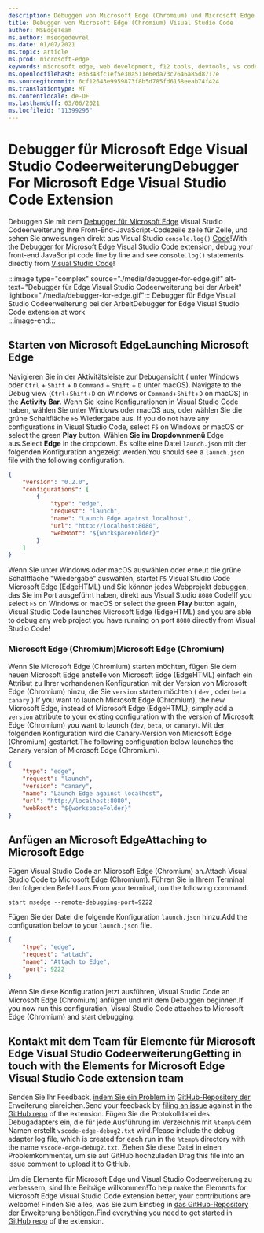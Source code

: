 ```yaml
---
description: Debuggen von Microsoft Edge (Chromium) und Microsoft Edge (EdgeHTML) aus Visual Studio Code
title: Debuggen von Microsoft Edge (Chromium) Visual Studio Code
author: MSEdgeTeam
ms.author: msedgedevrel
ms.date: 01/07/2021
ms.topic: article
ms.prod: microsoft-edge
keywords: microsoft edge, web development, f12 tools, devtools, vs code, visual studio code, debugger
ms.openlocfilehash: e36348fc1ef5e30a511e6eda73c7646a85d8717e
ms.sourcegitcommit: 6cf12643e9959873f8b5d785fd6158eeab74f424
ms.translationtype: MT
ms.contentlocale: de-DE
ms.lasthandoff: 03/06/2021
ms.locfileid: "11399295"
---
```

# <a name="debugger-for-microsoft-edge-visual-studio-code-extension"></a><span data-ttu-id="f0df5-104">Debugger für Microsoft Edge Visual Studio Codeerweiterung</span><span class="sxs-lookup"><span data-stu-id="f0df5-104">Debugger For Microsoft Edge Visual Studio Code Extension</span></span>  

<span data-ttu-id="f0df5-105">Debuggen Sie mit dem [Debugger für Microsoft Edge][VisualstudioMarketplaceDebuggerMicrosoftEdge] Visual Studio Codeerweiterung Ihre Front-End-JavaScript-Codezeile zeile für Zeile, und sehen Sie anweisungen direkt aus Visual Studio `console.log()` [Code][VisualstudioCode]!</span><span class="sxs-lookup"><span data-stu-id="f0df5-105">With the [Debugger for Microsoft Edge][VisualstudioMarketplaceDebuggerMicrosoftEdge] Visual Studio Code extension, debug your front-end JavaScript code line by line and see `console.log()` statements directly from [Visual Studio Code][VisualstudioCode]!</span></span>  

:::image type="complex" source="./media/debugger-for-edge.gif" alt-text="Debugger für Edge Visual Studio Codeerweiterung bei der Arbeit" lightbox="./media/debugger-for-edge.gif":::
   <span data-ttu-id="f0df5-107">Debugger für Edge Visual Studio Codeerweiterung bei der Arbeit</span><span class="sxs-lookup"><span data-stu-id="f0df5-107">Debugger for Edge Visual Studio Code extension at work</span></span>  
:::image-end:::

<!--![Debugger for Edge Visual Studio Code extension at work][ImageGifDebuggerEdge]  -->  

## <a name="launching-microsoft-edge"></a><span data-ttu-id="f0df5-108">Starten von Microsoft Edge</span><span class="sxs-lookup"><span data-stu-id="f0df5-108">Launching Microsoft Edge</span></span>  

<span data-ttu-id="f0df5-109">Navigieren Sie in der Aktivitätsleiste zur Debugansicht \( unter Windows oder `Ctrl` + `Shift` + `D` `Command` + `Shift` + `D` unter macOS\). </span><span class="sxs-lookup"><span data-stu-id="f0df5-109">Navigate to the Debug view \(`Ctrl`+`Shift`+`D` on Windows or `Command`+`Shift`+`D` on macOS\) in the **Activity Bar**.</span></span>  <span data-ttu-id="f0df5-110">Wenn Sie keine Konfigurationen in Visual Studio Code haben, wählen Sie unter Windows oder macOS aus, oder wählen Sie die grüne Schaltfläche `F5` Wiedergabe aus. </span><span class="sxs-lookup"><span data-stu-id="f0df5-110">If you do not have any configurations in Visual Studio Code, select `F5` on Windows or macOS or select the green **Play** button.</span></span>  <span data-ttu-id="f0df5-111">Wählen **Sie im Dropdownmenü** Edge aus.</span><span class="sxs-lookup"><span data-stu-id="f0df5-111">Select **Edge** in the dropdown.</span></span>  <span data-ttu-id="f0df5-112">Es sollte eine Datei `launch.json` mit der folgenden Konfiguration angezeigt werden.</span><span class="sxs-lookup"><span data-stu-id="f0df5-112">You should see a `launch.json` file with the following configuration.</span></span>  

```json
{
    "version": "0.2.0",
    "configurations": [
        {
            "type": "edge",
            "request": "launch",
            "name": "Launch Edge against localhost",
            "url": "http://localhost:8080",
            "webRoot": "${workspaceFolder}"
        }
    ]
}
```  

<span data-ttu-id="f0df5-113">Wenn Sie unter Windows oder macOS auswählen oder erneut die grüne Schaltfläche "Wiedergabe" auswählen, startet `F5` Visual Studio Code Microsoft Edge \(EdgeHTML\) und Sie können jedes Webprojekt debuggen, das Sie im Port ausgeführt haben, direkt aus Visual Studio  `8080` Code!</span><span class="sxs-lookup"><span data-stu-id="f0df5-113">If you select `F5` on Windows or macOS or select the green **Play** button again, Visual Studio Code launches Microsoft Edge \(EdgeHTML\) and you are able to debug any web project you have running on port `8080` directly from Visual Studio Code!</span></span>  

### <a name="microsoft-edge-chromium"></a><span data-ttu-id="f0df5-114">Microsoft Edge (Chromium)</span><span class="sxs-lookup"><span data-stu-id="f0df5-114">Microsoft Edge (Chromium)</span></span>  

<span data-ttu-id="f0df5-115">Wenn Sie Microsoft Edge \(Chromium\) starten möchten, fügen Sie dem neuen Microsoft Edge anstelle von Microsoft Edge \(EdgeHTML\) einfach ein Attribut zu Ihrer vorhandenen Konfiguration mit der Version von Microsoft Edge \(Chromium\) hinzu, die Sie `version` starten möchten \( `dev` , oder `beta` `canary` \).</span><span class="sxs-lookup"><span data-stu-id="f0df5-115">If you want to launch Microsoft Edge \(Chromium\), the new Microsoft Edge, instead of Microsoft Edge \(EdgeHTML\), simply add a `version` attribute to your existing configuration with the version of Microsoft Edge \(Chromium\) you want to launch \(`dev`, `beta`, or `canary`\).</span></span>  <span data-ttu-id="f0df5-116">Mit der folgenden Konfiguration wird die Canary-Version von Microsoft Edge \(Chromium\) gestartet.</span><span class="sxs-lookup"><span data-stu-id="f0df5-116">The following configuration below launches the Canary version of Microsoft Edge \(Chromium\).</span></span>  

```json
{
    "type": "edge",
    "request": "launch",
    "version": "canary",
    "name": "Launch Edge against localhost",
    "url": "http://localhost:8080",
    "webRoot": "${workspaceFolder}"
}
```  

## <a name="attaching-to-microsoft-edge"></a><span data-ttu-id="f0df5-117">Anfügen an Microsoft Edge</span><span class="sxs-lookup"><span data-stu-id="f0df5-117">Attaching to Microsoft Edge</span></span>  

<span data-ttu-id="f0df5-118">Fügen Visual Studio Code an Microsoft Edge \(Chromium\) an.</span><span class="sxs-lookup"><span data-stu-id="f0df5-118">Attach Visual Studio Code to Microsoft Edge \(Chromium\).</span></span>  <span data-ttu-id="f0df5-119">Führen Sie in Ihrem Terminal den folgenden Befehl aus.</span><span class="sxs-lookup"><span data-stu-id="f0df5-119">From your terminal, run the following command.</span></span>  

```shell
start msedge --remote-debugging-port=9222
```  

<span data-ttu-id="f0df5-120">Fügen Sie der Datei die folgende Konfiguration `launch.json` hinzu.</span><span class="sxs-lookup"><span data-stu-id="f0df5-120">Add the configuration below to your `launch.json` file.</span></span>   

```json
{
    "type": "edge",
    "request": "attach",
    "name": "Attach to Edge",
    "port": 9222
}
```  

<span data-ttu-id="f0df5-121">Wenn Sie diese Konfiguration jetzt ausführen, Visual Studio Code an Microsoft Edge \(Chromium\) anfügen und mit dem Debuggen beginnen.</span><span class="sxs-lookup"><span data-stu-id="f0df5-121">If you now run this configuration, Visual Studio Code attaches to Microsoft Edge \(Chromium\) and start debugging.</span></span>  

## <a name="getting-in-touch-with-the-elements-for-microsoft-edge-visual-studio-code-extension-team"></a><span data-ttu-id="f0df5-122">Kontakt mit dem Team für Elemente für Microsoft Edge Visual Studio Codeerweiterung</span><span class="sxs-lookup"><span data-stu-id="f0df5-122">Getting in touch with the Elements for Microsoft Edge Visual Studio Code extension team</span></span>    

<span data-ttu-id="f0df5-123">Senden Sie Ihr Feedback, [indem Sie ein Problem im][GithubMicrosoftVscodeEdgeDebug2NewIssue] [GitHub-Repository der][GithubMicrosoftVscodeEdgeDebug2] Erweiterung einreichen.</span><span class="sxs-lookup"><span data-stu-id="f0df5-123">Send your feedback by [filing an issue][GithubMicrosoftVscodeEdgeDebug2NewIssue] against in the [GitHub repo][GithubMicrosoftVscodeEdgeDebug2] of the extension.</span></span>  <span data-ttu-id="f0df5-124">Fügen Sie die Protokolldatei des Debugadapters ein, die für jede Ausführung im Verzeichnis mit `%temp%` dem Namen erstellt `vscode-edge-debug2.txt` wird.</span><span class="sxs-lookup"><span data-stu-id="f0df5-124">Please include the debug adapter log file, which is created for each run in the `%temp%` directory with the name `vscode-edge-debug2.txt`.</span></span>  <span data-ttu-id="f0df5-125">Ziehen Sie diese Datei in einen Problemkommentar, um sie auf GitHub hochzuladen.</span><span class="sxs-lookup"><span data-stu-id="f0df5-125">Drag this file into an issue comment to upload it to GitHub.</span></span>  

<span data-ttu-id="f0df5-126">Um die Elemente für Microsoft Edge und Visual Studio Codeerweiterung zu verbessern, sind Ihre Beiträge willkommen!</span><span class="sxs-lookup"><span data-stu-id="f0df5-126">To help make the Elements for Microsoft Edge Visual Studio Code extension better, your contributions are welcome!</span></span>  <span data-ttu-id="f0df5-127">Finden Sie alles, was Sie zum Einstieg in [das GitHub-Repository der][GithubMicrosoftVscodeEdgeDebug2] Erweiterung benötigen.</span><span class="sxs-lookup"><span data-stu-id="f0df5-127">Find everything you need to get started in [GitHub repo][GithubMicrosoftVscodeEdgeDebug2] of the extension.</span></span>  


<!-- image links -->  

<!--[ImageGifDebuggerEdge]: ./media/debugger-for-edge.gif "Debugger for Edge Visual Studio Code extension in action"  -->  
[ImagePngDebuggerEdge]: ./media/debugger-for-edge.png "Debugger für Edge Visual Studio Codeerweiterung in Aktion"  

<!--links -->  

[VisualstudioCode]: https://code.visualstudio.com "Visual Studio Code"  
[VisualStudioCodeDocs]: https://code.visualstudio.com/Docs "Dokumentation | Visual Studio Code"   

[GithubMicrosoftVscodeEdgeDebug2]: https://github.com/Microsoft/vscode-edge-debug2 "microsoft/vscode-edge-debug2 | GitHub"  
[GithubMicrosoftVscodeEdgeDebug2NewIssue]: https://github.com/Microsoft/vscode-edge-debug2/issues/new "Neues Problem – microsoft/vscode-edge-debug2 | GitHub"  

[VisualstudioMarketplaceDebuggerMicrosoftEdge]: https://marketplace.visualstudio.com/items?itemName=msjsdiag.debugger-for-edge "Debugger für Microsoft Edge | Visual Studio Marketplace"  
